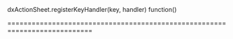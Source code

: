 <!--id-->dxActionSheet.registerKeyHandler(key, handler)<!--/id-->
<!--merge--><!--/merge-->
<!--hidden--><!--/hidden-->
<!--type-->function()<!--/type-->
===========================================================================

